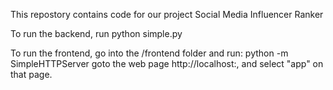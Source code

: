 This repostory contains code for our project Social Media Influencer Ranker

To run the backend, run
	python simple.py

To run the frontend, go into the /frontend folder and run:
	python -m SimpleHTTPServer
goto the web page http://localhost:<port>, and select "app" on that page.


